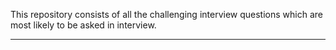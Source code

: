 This repository consists of all the challenging interview questions which are most likely to be asked in interview. 

----------------------------------------------------------------------------------


